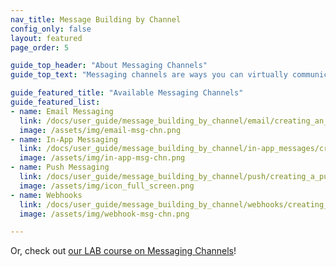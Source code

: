 ```yaml
---
nav_title: Message Building by Channel
config_only: false
layout: featured
page_order: 5

guide_top_header: "About Messaging Channels"
guide_top_text: "Messaging channels are ways you can virtually communicate with your customers - through push notifications on their phone or web browser, email, in-app messages, and so much more! If you want to learn more about these channels and how to utilize them with Braze, check out the docs on our available channels."

guide_featured_title: "Available Messaging Channels"
guide_featured_list:
- name: Email Messaging
  link: /docs/user_guide/message_building_by_channel/email/creating_an_email_campaign/
  image: /assets/img/email-msg-chn.png
- name: In-App Messaging
  link: /docs/user_guide/message_building_by_channel/in-app_messages/create/
  image: /assets/img/in-app-msg-chn.png
- name: Push Messaging
  link: /docs/user_guide/message_building_by_channel/push/creating_a_push_message/
  image: /assets/img/icon_full_screen.png
- name: Webhooks
  link: /docs/user_guide/message_building_by_channel/webhooks/creating_a_webhook/
  image: /assets/img/webhook-msg-chn.png

---
```


Or, check out [our LAB course on Messaging Channels](http://lab.braze.com/channels-course)!
